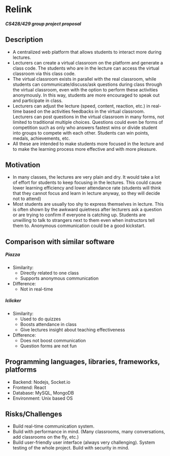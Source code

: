 # Relink
##### CS428/429 group project proposal 
## Description
- A centralized web platform that allows students to interact more during lectures.
- Lecturers can create a virtual classroom on the platform and generate a class code. The students who are in the lecture can access the virtual classroom via this class code.
- The virtual classroom exists in parallel with the real classroom, while students can communicate/discuss/ask questions during class through the virtual classroom, even with the option to perform these activities anonymously. In this way, students are more encouraged to speak out and participate in class.
- Lecturers can adjust the lecture (speed, content, reaction, etc.) in real-time based on the activities feedbacks in the virtual classroom.
Lecturers can post questions in the virtual classroom in many forms, not limited to traditional multiple choices. Questions could even be forms of competition such as only who answers fastest wins or divide student into groups to compete with each other. Students can win points, medals, achievements, etc.
- All these are intended to make students more focused in the lecture and to make the learning process more effective and with more pleasure.
## Motivation
- In many classes, the lectures are very plain and dry. It would take a lot of effort for students to keep focusing in the lectures. This could cause lower learning efficiency and lower attendance rate (students will think that they cannot focus and learn in lecture anyway, so they will decide not to attend)
- Most students are usually too shy to express themselves in lecture. This is often shown by the awkward quietness after lecturers ask a question or are trying to confirm if everyone is catching up.
Students are unwilling to talk to strangers next to them even when instructors tell them to. Anonymous communication could be a good kickstart.
## Comparison with similar software
##### Piazza
- Similarity:
  - Directly related to one class
  - Supports anonymous communication
- Difference:
  - Not in real-time
##### Iclicker
- Similarity:
  - Used to do quizzes
  - Boosts attendance in class
  - Give lectures insight about teaching effectiveness
- Difference:
  - Does not boost communication
  - Question forms are not fun
## Programming languages, libraries, frameworks, platforms
- Backend: Nodejs, Socket.io
- Frontend: React
- Database: MySQL, MongoDB
- Environment: Unix based OS
## Risks/Challenges
- Build real-time communication system.
- Build with performance in mind. (Many classrooms, many conversations, add classrooms on the fly, etc.)
- Build user-friendly user interface (always very challenging).
System testing of the whole project.
Build with security in mind.
